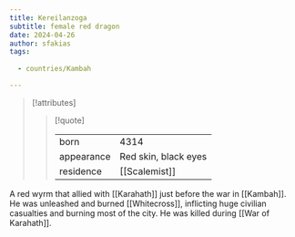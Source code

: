 ```yaml
---
title: Kereilanzoga
subtitle: female red dragon
date: 2024-04-26
author: sfakias
tags:
  
  - countries/Kambah

---
```

> [!attributes]
> 
> > [!quote]
> >
> > | | |
> > | --- | --- |
> > | born | 4314 |
> > | appearance | Red skin, black eyes |
> > | residence | [[Scalemist]] |

A red wyrm that allied with [[Karahath]] just before the war in [[Kambah]]. He was unleashed and burned [[Whitecross]], inflicting huge civilian casualties and burning most of the city. He was killed during [[War of Karahath]].